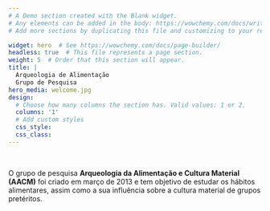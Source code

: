 ```yaml
---
# A Demo section created with the Blank widget.
# Any elements can be added in the body: https://wowchemy.com/docs/writing-markdown-latex/
# Add more sections by duplicating this file and customizing to your requirements.

widget: hero  # See https://wowchemy.com/docs/page-builder/
headless: true  # This file represents a page section.
weight: 5  # Order that this section will appear.
title: |
  Arqueologia de Alimentação  
  Grupo de Pesquisa
hero_media: welcome.jpg
design:
  # Choose how many columns the section has. Valid values: 1 or 2.
  columns: '1'
  # Add custom styles
  css_style:
  css_class:
---
```


<br>

O grupo de pesquisa **Arqueologia da Alimentação e Cultura Material (AACM)** foi criado em março de 2013 e tem  objetivo de estudar os hábitos alimentares, assim como a sua influência sobre a cultura material de grupos pretéritos.
